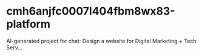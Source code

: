 # cmh6anjfc0007l404fbm8wx83-platform
AI-generated project for chat: Design a website for Digital Marketing + Tech Serv...
